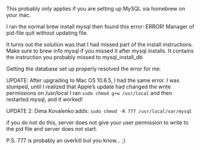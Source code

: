 This probably only applies if you are setting up MySQL via homebrew on your mac.

I ran the normal brew install mysql then found this error: ERROR! Manager of pid-file quit without updating file.

It turns out the solution was that I had missed part of the install instructions. Make sure to brew info mysql if you missed it after mysql installs. It contains the instruction you probably missed to mysql_install_db

Getting the database set up properly resolved the error for me.

UPDATE: After upgrading to Mac OS 10.6.5, I had the same error. I was stumped, until I realized that Apple’s update had changed the write permissions on /usr/local I ran `sudo chmod g+w /usr/local` and then restarted mysql, and it worked!

UPDATE 2: Dima Kovalenko  adds:
`sudo chmod -R 777 /usr/local/var/mysql`

if you do not do this, server does not give your user permission to write to the pid file and server does not start.

P.S. 777 is probably an overkill but you know... ;)